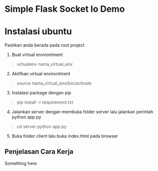 # Simple Flask Socket Io Demo


# Instalasi ubuntu
Pastikan anda berada pada root project 
1. Buat virtual environtment 
> virtualenv nama_virtual_env

2. Aktifkan virtual environtment
> source nama_virtual_env/bin/activate

3. Instalasi package dengan pip
> pip install -r requirement.txt

4. Jalankan server dengan membuka folder server lalu jalankan perintah python app.py
> cd server
> python app.py
5. Buka folder client lalu buka index.html pada browser

## Penjelasan Cara Kerja
Something here

